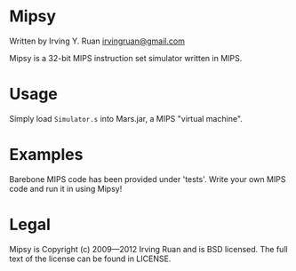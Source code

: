 Mipsy
=====

Written by Irving Y. Ruan <irvingruan@gmail.com>

Mipsy is a 32-bit MIPS instruction set simulator written in MIPS.

Usage
=====

Simply load `Simulator.s` into Mars.jar, a MIPS "virtual machine".


Examples
=====
Barebone MIPS code has been provided under 'tests'. Write your own MIPS code and run it in using Mipsy!


Legal
=====
Mipsy is Copyright (c) 2009—2012 Irving Ruan and is BSD licensed. The full 
text of the license can be found in LICENSE.